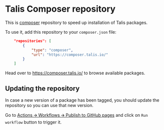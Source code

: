 # Talis Composer repository

This is [composer](https://getcomposer.org/) repository to speed up installation of Talis packages.

To use it, add this repository to your `composer.json` file:

```json
    "repositories": [
        {
            "type": "composer",
            "url": "https://composer.talis.io/"
        }
    ]
```

Head over to https://composer.talis.io/ to browse available packages.

## Updating the repository

In case a new version of a package has been tagged, you should update the repository so you can use that new version.

Go to [Actions 🡪 Workflows 🡪 Publish to GitHub pages](https://github.com/techfromsage/composer/actions/workflows/gh-pages.yml) and click on `Run workflow` button to trigger it.
